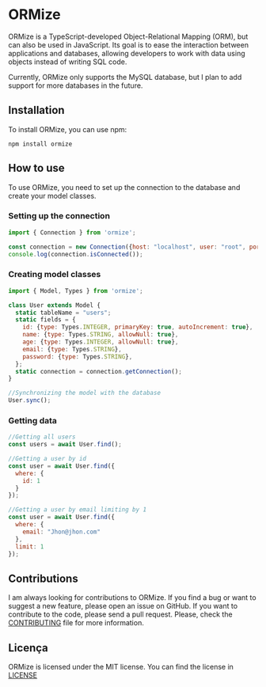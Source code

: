 # ORMize
ORMize is a TypeScript-developed Object-Relational Mapping (ORM), but can also be used in JavaScript. Its goal is to ease the interaction between applications and databases, allowing developers to work with data using objects instead of writing SQL code.

Currently, ORMize only supports the MySQL database, but I plan to add support for more databases in the future.

## Installation
To install ORMize, you can use npm:
```
npm install ormize
```

## How to use
To use ORMize, you need to set up the connection to the database and create your model classes.

### Setting up the connection
```javascript
import { Connection } from 'ormize';

const connection = new Connection({host: "localhost", user: "root", port: 3306, database: "orm"});
console.log(connection.isConnected());
```

### Creating model classes
```javascript
import { Model, Types } from 'ormize';

class User extends Model {
  static tableName = "users";
  static fields = {
    id: {type: Types.INTEGER, primaryKey: true, autoIncrement: true},
    name: {type: Types.STRING, allowNull: true},
    age: {type: Types.INTEGER, allowNull: true},
    email: {type: Types.STRING},
    password: {type: Types.STRING},
  };
  static connection = connection.getConnection();
}

//Synchronizing the model with the database
User.sync();
```

### Getting data
```javascript
//Getting all users
const users = await User.find();

//Getting a user by id
const user = await User.find({
  where: {
    id: 1
  }
});

//Getting a user by email limiting by 1
const user = await User.find({
  where: {
    email: "Jhon@jhon.com"
  },
  limit: 1
});
```

## Contributions
I am always looking for contributions to ORMize. If you find a bug or want to suggest a new feature, please open an issue on GitHub. If you want to contribute to the code, please send a pull request. Please, check the [CONTRIBUTING](CONTRIBUTING.MD) file for more information.

## Licença
ORMize is licensed under the MIT license. You can find the license in [LICENSE](LICENSE)
